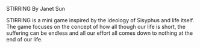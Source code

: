 STIRRING
By Janet Sun

STIRRING is a mini game inspired by the ideology of Sisyphus and life itself.
The game focuses on the concept of how all though our life is short, the
suffering can be endless and all our effort all comes down to nothing at the
end of our life.
